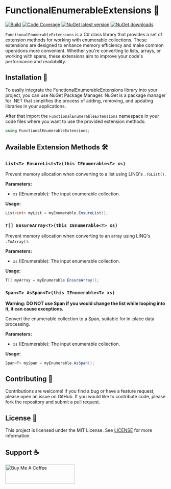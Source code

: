 
# FunctionalEnumerableExtensions 🌟

[![Build](https://github.com/ricardotondello/FunctionalEnumerableExtensions/actions/workflows/dotnet.yml/badge.svg?branch=main)](https://github.com/ricardotondello/FunctionalEnumerableExtensions/actions/workflows/dotnet.yml)
[![Code Coverage](https://img.shields.io/badge/Code%20Coverage-100%25-success?style=flat)](https://ricardotondello.github.io/FunctionalEnumerableExtensions/unittests)
[![NuGet latest version](https://badgen.net/nuget/v/FunctionalEnumerableExtensions/latest)](https://nuget.org/packages/FunctionalEnumerableExtensions)
[![NuGet downloads](https://img.shields.io/nuget/dt/FunctionalEnumerableExtensions)](https://www.nuget.org/packages/FunctionalEnumerableExtensions)

`FunctionalEnumerableExtensions` is a C# class library that provides a set of extension methods for working with enumerable collections. 
These extensions are designed to enhance memory efficiency and make common operations more convenient. 
Whether you're converting to lists, arrays, or working with spans, these extensions aim to improve your code's performance and readability.

## Installation 🚀

To easily integrate the FunctionalEnumerableExtensions library into your project, you can use NuGet Package Manager.
NuGet is a package manager for .NET that simplifies the process of adding, removing,
and updating libraries in your applications.

After that import the `FunctionalEnumerableExtensions` namespace in your code files where you want to use the provided extension methods:

   ```csharp
   using FunctionalEnumerableExtensions;
   ```

## Available Extension Methods 🛠️

### `List<T> EnsureList<T>(this IEnumerable<T> xs)`

Prevent memory allocation when converting to a list using LINQ's `.ToList()`.

**Parameters:**
- `xs` (IEnumerable<T>): The input enumerable collection.

**Usage:**
```csharp
List<int> myList = myEnumerable.EnsureList();
```

### `T[] EnsureArray<T>(this IEnumerable<T> xs)`

Prevent memory allocation when converting to an array using LINQ's `.ToArray()`.

**Parameters:**
- `xs` (IEnumerable<T>): The input enumerable collection.

**Usage:**
```csharp
T[] myArray = myEnumerable.EnsureArray();
```

### `Span<T> AsSpan<T>(this IEnumerable<T> xs)`

**Warning: DO NOT use Span if you would change the list while looping into it, it can cause exceptions.**

Convert the enumerable collection to a Span, suitable for in-place data processing.

**Parameters:**
- `xs` (IEnumerable<T>): The input enumerable collection.

**Usage:**
```csharp
Span<T> mySpan = myEnumerable.AsSpan();
```

## Contributing 👥

Contributions are welcome! If you find a bug or have a feature request, please open an issue on GitHub.
If you would like to contribute code, please fork the repository and submit a pull request.

## License 📄

This project is licensed under the MIT License.
See [LICENSE](https://github.com/ricardotondello/FunctionalEnumerableExtensions/blob/main/LICENSE) for more information.

## Support ☕

<a href="https://www.buymeacoffee.com/ricardotondello" target="_blank"><img src="https://cdn.buymeacoffee.com/buttons/v2/default-yellow.png" alt="Buy Me A Coffee" style="height: 60px !important;width: 217px !important;" ></a>